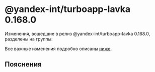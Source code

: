 # @yandex-int/turboapp-lavka 0.168.0

<!-- ЧЕЛОВЕЧЕСКОЕ ВСТУПЛЕНИЕ -->

Изменения, вошедшие в релиз @yandex-int/turboapp-lavka 0.168.0, разделены на группы:

Все важные изменения подробно описаны [ниже](#Пояснения).

## Пояснения


